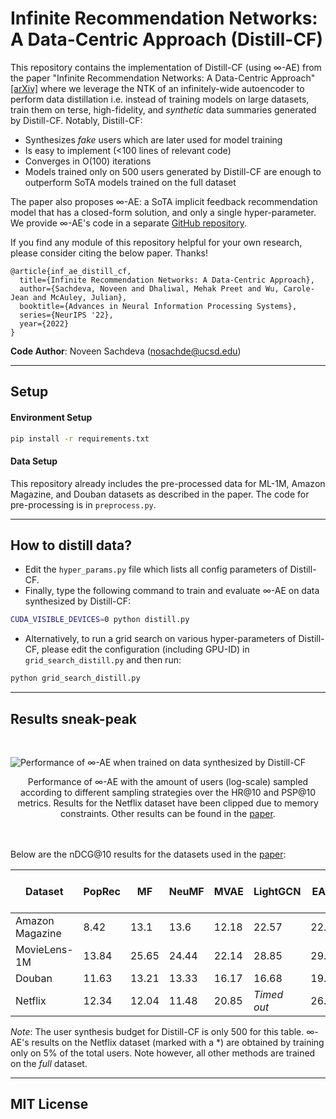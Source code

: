 # Infinite Recommendation Networks: A Data-Centric Approach (Distill-CF)

This repository contains the implementation of Distill-CF (using ∞-AE) from the paper "Infinite Recommendation Networks: A Data-Centric Approach" [[arXiv]](https://arxiv.org/abs/2206.02626) where we leverage the NTK of an infinitely-wide autoencoder to perform data distillation i.e. instead of training models on large datasets, train them on terse, high-fidelity, and *synthetic* data summaries generated by Distill-CF. Notably, Distill-CF:
- Synthesizes *fake* users which are later used for model training
- Is easy to implement (<100 lines of relevant code)
- Converges in O(100) iterations
- Models trained only on 500 users generated by Distill-CF are enough to outperform SoTA models trained on the full dataset

The paper also proposes ∞-AE: a SoTA implicit feedback recommendation model that has a closed-form solution, and only a single hyper-parameter. We provide ∞-AE's code in a separate [GitHub repository](https://github.com/noveens/infinite_ae_cf).

If you find any module of this repository helpful for your own research, please consider citing the below paper. Thanks!
```
@article{inf_ae_distill_cf,
  title={Infinite Recommendation Networks: A Data-Centric Approach},
  author={Sachdeva, Noveen and Dhaliwal, Mehak Preet and Wu, Carole-Jean and McAuley, Julian},
  booktitle={Advances in Neural Information Processing Systems},
  series={NeurIPS '22},
  year={2022}
}
```

**Code Author**: Noveen Sachdeva (nosachde@ucsd.edu)

---

## Setup
#### Environment Setup
```bash
pip install -r requirements.txt
```

#### Data Setup
This repository already includes the pre-processed data for ML-1M, Amazon Magazine, and Douban datasets as described in the paper. The code for pre-processing is in `preprocess.py`.

---
## How to distill data?
- Edit the `hyper_params.py` file which lists all config parameters of Distill-CF.
- Finally, type the following command to train and evaluate ∞-AE on data synthesized by Distill-CF:
```bash
CUDA_VISIBLE_DEVICES=0 python distill.py
```
- Alternatively, to run a grid search on various hyper-parameters of Distill-CF, please edit the configuration (including GPU-ID) in `grid_search_distill.py` and then run:
```bash
python grid_search_distill.py
```

---
## Results sneak-peak

<br>

![Performance of ∞-AE when trained on data synthesized by Distill-CF](results.png)
<center>Performance of ∞-AE with the amount of users (log-scale) sampled according to different
sampling strategies over the HR@10 and PSP@10 metrics. Results for the Netflix dataset have been
clipped due to memory constraints. Other results can be found in the <a href="https://arxiv.org/abs/2206.02626">paper</a>.</center>

<br><br>
Below are the nDCG@10 results for the datasets used in the [paper](https://arxiv.org/abs/2206.02626):

| Dataset           | PopRec  | MF    | NeuMF  | MVAE  | LightGCN    | EASE  | <center>∞-AE <br> (Full)</center> | <center>∞-AE <br> (Distill-CF)</center> |
| -------           | ------  | --    | -----  | ----  | --------    | ----  | ---------------- | ----------------- |
| Amazon Magazine   | 8.42    | 13.1  | 13.6   | 12.18 | 22.57       | 22.84 | 23.06            | **23.81**         |
| MovieLens-1M      | 13.84   | 25.65 | 24.44  | 22.14 | 28.85       | 29.88 | **32.82**        | 32.52             |
| Douban            | 11.63   | 13.21 | 13.33  | 16.17 | 16.68       | 19.48 | **24.94**        | 24.20             |
| Netflix           | 12.34   | 12.04 | 11.48  | 20.85 | *Timed out* | 26.83 | **30.59***       | 30.54             |

*Note*: The user synthesis budget for Distill-CF is only 500 for this table. ∞-AE's results on the Netflix dataset (marked with a *) are obtained by training only on 5% of the total users. Note however, all other methods are trained on the *full* dataset.

---

## MIT License
